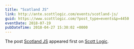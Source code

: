 ```yaml
---
title: "Scotland JS"
link: http://ante.scottlogic.com/events/scotland-js/
guid: https://www.scottlogic.com/?post_type=events&p=4450
eventDate: 2018-07-19
pubDateTime: 2018-04-27 15:30:02 +0000
---
```


<p>The post <a rel="nofollow" href="http://ante.scottlogic.com/events/scotland-js/">Scotland JS</a> appeared first on <a rel="nofollow" href="http://ante.scottlogic.com">Scott Logic</a>.</p>